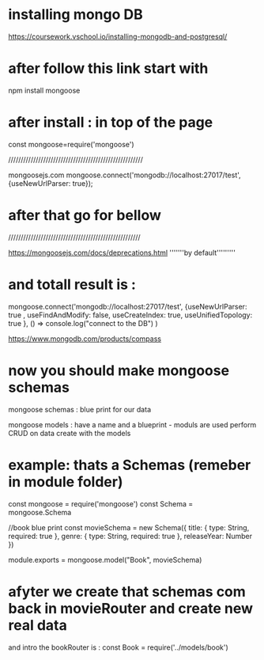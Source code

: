 # installing mongo DB

https://coursework.vschool.io/installing-mongodb-and-postgresql/


# after follow this link start with
npm install mongoose


# after install : in top of the page
const mongoose=require('mongoose')

//////////////////////////////////////////////////////

mongoosejs.com
        mongoose.connect('mongodb://localhost:27017/test', {useNewUrlParser: true});

# after that go for bellow
/////////////////////////////////////////////////////

https://mongoosejs.com/docs/deprecations.html  '''''''by default'''''''''
 


 # and totall result is :

mongoose.connect('mongodb://localhost:27017/test',
 {useNewUrlParser: true ,
  useFindAndModify: false,
  useCreateIndex: true,
  useUnifiedTopology: true
},
() => console.log("connect to the DB")
)



https://www.mongodb.com/products/compass


# now you should make mongoose schemas
mongoose schemas : blue print for our data

mongoose models : have a name and a blueprint  - moduls are used perform CRUD on data create with the models


# example: thats a Schemas (remeber in module folder)
const mongoose = require('mongoose')
const Schema = mongoose.Schema

//book blue print 
const movieSchema = new Schema({
    title: {
        type: String,
        required: true
    },
    genre: {
        type: String,
        required: true
    },
    releaseYear: Number
})

module.exports = mongoose.model("Book", movieSchema)

# afyter we create that schemas com back in movieRouter and create new real data

and intro the bookRouter is :
const Book = require('../models/book') 